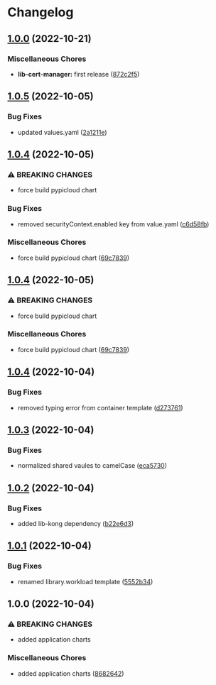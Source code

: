 # Changelog

## [1.0.0](https://github.com/ptonini/helm-charts/compare/pypicloud-v1.0.5...pypicloud-v1.0.0) (2022-10-21)


### Miscellaneous Chores

* **lib-cert-manager:** first release ([872c2f5](https://github.com/ptonini/helm-charts/commit/872c2f5c43ea82bd755b063902faa3c32ccedc93))

## [1.0.5](https://github.com/ptonini/helm-charts/compare/pypicloud-v1.0.4...pypicloud-v1.0.5) (2022-10-05)


### Bug Fixes

* updated values.yaml ([2a1211e](https://github.com/ptonini/helm-charts/commit/2a1211eb535e94f20191e2307fc76e0cb659f437))

## [1.0.4](https://github.com/ptonini/helm-charts/compare/pypicloud-v1.0.4...pypicloud-v1.0.4) (2022-10-05)


### ⚠ BREAKING CHANGES

* force build pypicloud chart

### Bug Fixes

* removed securityContext.enabled key from value.yaml ([c6d58fb](https://github.com/ptonini/helm-charts/commit/c6d58fbb21e9d41a5af7b444a66547268cdd54b2))


### Miscellaneous Chores

* force build pypicloud chart ([69c7839](https://github.com/ptonini/helm-charts/commit/69c7839bba0aca632206c4fd45b1dc759c9f72c9))

## [1.0.4](https://github.com/ptonini/helm-charts/compare/pypicloud-v1.0.4...pypicloud-v1.0.4) (2022-10-05)


### ⚠ BREAKING CHANGES

* force build pypicloud chart

### Miscellaneous Chores

* force build pypicloud chart ([69c7839](https://github.com/ptonini/helm-charts/commit/69c7839bba0aca632206c4fd45b1dc759c9f72c9))

## [1.0.4](https://github.com/ptonini/helm-charts/compare/pypicloud-v1.0.3...pypicloud-v1.0.4) (2022-10-04)


### Bug Fixes

* removed typing error from container template ([d273761](https://github.com/ptonini/helm-charts/commit/d2737611de5010e9c4da27c326e7672f7509ec8c))

## [1.0.3](https://github.com/ptonini/helm-charts/compare/pypicloud-v1.0.2...pypicloud-v1.0.3) (2022-10-04)


### Bug Fixes

* normalized shared vaules to camelCase ([eca5730](https://github.com/ptonini/helm-charts/commit/eca5730cd50a1cd4b2d8226f54046b0bba4e5a86))

## [1.0.2](https://github.com/ptonini/helm-charts/compare/pypicloud-v1.0.1...pypicloud-v1.0.2) (2022-10-04)


### Bug Fixes

* added lib-kong dependency ([b22e6d3](https://github.com/ptonini/helm-charts/commit/b22e6d3c3f384a0216a920257cedf8e95c0873ed))

## [1.0.1](https://github.com/ptonini/helm-charts/compare/pypicloud-v1.0.0...pypicloud-v1.0.1) (2022-10-04)


### Bug Fixes

* renamed library.workload template ([5552b34](https://github.com/ptonini/helm-charts/commit/5552b34e36cb8dc2f2d52d8b54a08249bcc72fe4))

## 1.0.0 (2022-10-04)


### ⚠ BREAKING CHANGES

* added application charts

### Miscellaneous Chores

* added application charts ([8682642](https://github.com/ptonini/helm-charts/commit/86826429ed0828423670eab75efff25ef7e31924))
